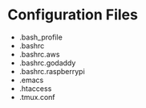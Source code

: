 # Configuration Files

* .bash_profile
* .bashrc
* .bashrc.aws
* .bashrc.godaddy
* .bashrc.raspberrypi
* .emacs
* .htaccess
* .tmux.conf
